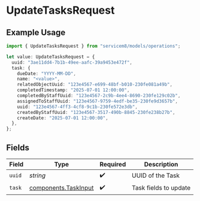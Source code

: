 # UpdateTasksRequest

## Example Usage

```typescript
import { UpdateTasksRequest } from "servicem8/models/operations";

let value: UpdateTasksRequest = {
  uuid: "3ae11dd4-7b1b-49ee-aafc-39a9453e472f",
  task: {
    dueDate: "YYYY-MM-DD",
    name: "<value>",
    relatedObjectUuid: "123e4567-e699-48bf-b010-230fe081a49b",
    completedTimestamp: "2025-07-01 12:00:00",
    completedByStaffUuid: "123e4567-2c9b-4ee4-8690-230fe129c02b",
    assignedToStaffUuid: "123e4567-9759-4edf-be35-230fe9d3657b",
    uuid: "123e4567-4ff3-4cf8-9c1b-230fe572e3db",
    createdByStaffUuid: "123e4567-3517-490b-8845-230fe238b27b",
    createDate: "2025-07-01 12:00:00",
  },
};
```

## Fields

| Field                                                        | Type                                                         | Required                                                     | Description                                                  |
| ------------------------------------------------------------ | ------------------------------------------------------------ | ------------------------------------------------------------ | ------------------------------------------------------------ |
| `uuid`                                                       | *string*                                                     | :heavy_check_mark:                                           | UUID of the Task                                             |
| `task`                                                       | [components.TaskInput](../../models/components/taskinput.md) | :heavy_check_mark:                                           | Task fields to update                                        |